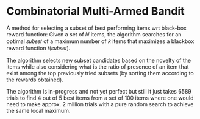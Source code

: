 # Combinatorial Multi-Armed Bandit

A method for selecting a subset of best performing items wrt black-box reward function: Given a set of 𝑁 items, the algorithm searches for an optimal 𝑠𝑢𝑏𝑠𝑒𝑡 of a maximum number of 𝑘 items that maximizes a blackbox reward function 𝑓(𝑠𝑢𝑏𝑠𝑒𝑡).

The algorithm selects new subset candidates based on the novelty of the items while also considering what is the ratio of presence of an item that exist among the top previously tried subsets (by sorting them according to the rewards obtained).

The algorithm is in-progress and not yet perfect but still it just takes 6589 trials to find 4 out of 5 best items from a set of 100 items where one would need to make approx. 2 million trials with a pure random search to achieve the same local maximum.
